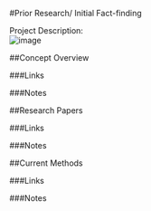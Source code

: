#Prior Research/ Initial Fact-finding

Project Description:                                                                                                                                                            
![image](https://github.com/agoel11/KEYS2023/assets/81878922/77e2dfbd-7cde-4ee9-9cde-72bf51fa559a)

##Concept Overview

###Links

###Notes

##Research Papers

###Links

###Notes

##Current Methods

###Links

###Notes

